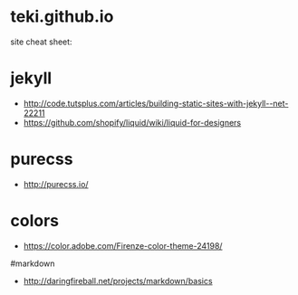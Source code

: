 teki.github.io
==============

site cheat sheet:

# jekyll

* http://code.tutsplus.com/articles/building-static-sites-with-jekyll--net-22211
* https://github.com/shopify/liquid/wiki/liquid-for-designers


# purecss

* http://purecss.io/

# colors

* https://color.adobe.com/Firenze-color-theme-24198/

#markdown

* http://daringfireball.net/projects/markdown/basics